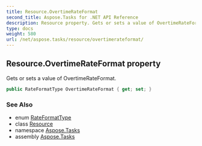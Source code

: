 ```yaml
---
title: Resource.OvertimeRateFormat
second_title: Aspose.Tasks for .NET API Reference
description: Resource property. Gets or sets a value of OvertimeRateFormat
type: docs
weight: 580
url: /net/aspose.tasks/resource/overtimerateformat/
---
```

## Resource.OvertimeRateFormat property

Gets or sets a value of OvertimeRateFormat.

```csharp
public RateFormatType OvertimeRateFormat { get; set; }
```

### See Also

* enum [RateFormatType](../../rateformattype/)
* class [Resource](../)
* namespace [Aspose.Tasks](../../resource/)
* assembly [Aspose.Tasks](../../../)



